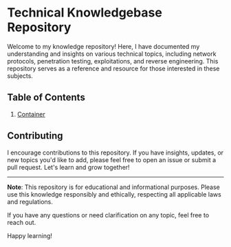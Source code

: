 # Technical Knowledgebase Repository

Welcome to my knowledge repository! Here, I have documented my understanding and insights on various technical topics, including network protocols, penetration testing, exploitations, and reverse engineering. This repository serves as a reference and resource for those interested in these subjects.

## Table of Contents

1. [Container](https://github.com/masjadaan/Knowledgebase/tree/main/Containers)



## Contributing

I encourage contributions to this repository. If you have insights, updates, or new topics you'd like to add, please feel free to open an issue or submit a pull request. Let's learn and grow together!

---

**Note**: This repository is for educational and informational purposes. Please use this knowledge responsibly and ethically, respecting all applicable laws and regulations.

If you have any questions or need clarification on any topic, feel free to reach out.

Happy learning!

